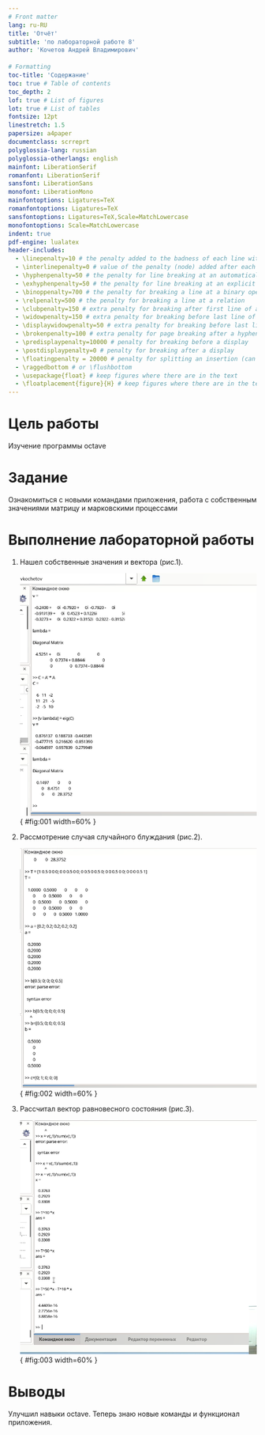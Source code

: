 ```yaml
---
# Front matter
lang: ru-RU
title: 'Отчёт'
subtitle: 'по лабораторной работе 8'
author: 'Кочетов Андрей Владимирович'

# Formatting
toc-title: 'Содержание'
toc: true # Table of contents
toc_depth: 2
lof: true # List of figures
lot: true # List of tables
fontsize: 12pt
linestretch: 1.5
papersize: a4paper
documentclass: scrreprt
polyglossia-lang: russian
polyglossia-otherlangs: english
mainfont: LiberationSerif
romanfont: LiberationSerif
sansfont: LiberationSans
monofont: LiberationMono
mainfontoptions: Ligatures=TeX
romanfontoptions: Ligatures=TeX
sansfontoptions: Ligatures=TeX,Scale=MatchLowercase
monofontoptions: Scale=MatchLowercase
indent: true
pdf-engine: lualatex
header-includes:
  - \linepenalty=10 # the penalty added to the badness of each line within a paragraph (no associated penalty node) Increasing the value makes tex try to have fewer lines in the paragraph.
  - \interlinepenalty=0 # value of the penalty (node) added after each line of a paragraph.
  - \hyphenpenalty=50 # the penalty for line breaking at an automatically inserted hyphen
  - \exhyphenpenalty=50 # the penalty for line breaking at an explicit hyphen
  - \binoppenalty=700 # the penalty for breaking a line at a binary operator
  - \relpenalty=500 # the penalty for breaking a line at a relation
  - \clubpenalty=150 # extra penalty for breaking after first line of a paragraph
  - \widowpenalty=150 # extra penalty for breaking before last line of a paragraph
  - \displaywidowpenalty=50 # extra penalty for breaking before last line before a display math
  - \brokenpenalty=100 # extra penalty for page breaking after a hyphenated line
  - \predisplaypenalty=10000 # penalty for breaking before a display
  - \postdisplaypenalty=0 # penalty for breaking after a display
  - \floatingpenalty = 20000 # penalty for splitting an insertion (can only be split footnote in standard LaTeX)
  - \raggedbottom # or \flushbottom
  - \usepackage{float} # keep figures where there are in the text
  - \floatplacement{figure}{H} # keep figures where there are in the text
---
```


# Цель работы

Изучение программы octave

# Задание

Ознакомиться с новыми командами приложения, работа с собственным значениями матрицу и марковскими процессами

# Выполнение лабораторной работы

1. Нашел собственные значения и вектора (рис.1).

   ![рис.1. Лямбда](images/1.png){ #fig:001 width=60% }

2. Рассмотрение случая случайного блуждания  (рис.2).

   ![рис.2. Случайное блуждание](images/2.png){ #fig:002 width=60% }

3. Рассчитал вектор равновесного состояния (рис.3).

   ![рис.3. Вектор](images/3.png){ #fig:003 width=60% }

# Выводы

Улучшил навыки octave.
Теперь знаю новые команды и функционал приложения.